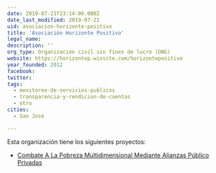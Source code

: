 ```yaml
---
date: 2019-07-21T23:14:06.000Z
date_last_modified: 2019-07-21
uid: asociacion-horizonte-positivo
title: 'Asociación Horizonte Positivo'
legal_name: 
description: ''
org_type: Organización civil sin fines de lucro (ONG)
website: https://horizontep.wixsite.com/horizontepositivo
year_founded: 2012
facebook: 
twitter: 
tags:
  - monitoreo-de-servicios-publicos
  - transparencia-y-rendicion-de-cuentas
  - otro
cities: 
  - San José

---
```


Esta organización tiene los siguientes proyectos:

- [Combate A La Pobreza Multidimensional Mediante Alianzas Público Privadas](/proyectos/combate-a-la-pobreza-multidimensional-mediante-alianzas-publico-privadas)
